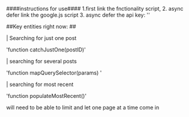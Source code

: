 ####instructions for use####
1.first link the fnctionality script,
2. async defer link the google.js script
3. async defer the api key:
'<script async defer
    src="https://maps.googleapis.com/maps/api/js?key=AIzaSyDuUJl43vI8auaFBkq5WDQC5rF-FV71hK4&callback=initMap">
    console.log("we are reading the api now!");
    </script>'

##Key entities right now: ##



| Searching for just one post 

 'function catchJustOne(postID)'
 
| searching for several posts

'function mapQuerySelector(params) '

| searching for most recent

'function populateMostRecent()'

will need to be able to limit and let one page at a time come in
